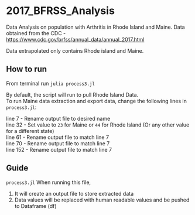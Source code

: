 # 2017_BFRSS_Analysis
Data Analysis on population with Arthritis in Rhode Island and Maine.
Data obtained from the CDC - https://www.cdc.gov/brfss/annual_data/annual_2017.html

Data extrapolated only contains Rhode island and Maine.

## How to run

From terminal run `julia process3.jl`

By default, the script will run to pull Rhode Island Data.<br>
To run Maine data extraction and export data, change the following lines in `process3.jl`:

line 7   - Rename output file to desired name<br>
line 32  - Set value to `23` for Maine or `44` for Rhode Island (Or any other value for a different state)<br>
line 61  - Rename output file to match line 7<br>
line 70  - Rename output file to match line 7<br>
line 152 - Rename output file to match line 7<br>

## Guide

`process3.jl` When running this file,

1) It will create an output file to store extracted data<br>
2) Data values will be replaced with human readable values and be pushed to Dataframe (df)<br>
